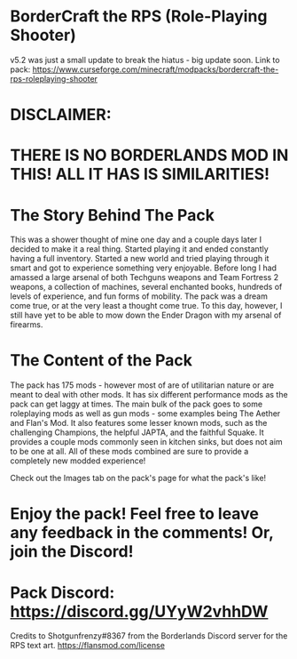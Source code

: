 # BorderCraft the RPS (Role-Playing Shooter)
v5.2 was just a small update to break the hiatus - big update soon.
Link to pack: https://www.curseforge.com/minecraft/modpacks/bordercraft-the-rps-roleplaying-shooter
# DISCLAIMER:

# THERE IS NO BORDERLANDS MOD IN THIS! ALL IT HAS IS SIMILARITIES!

 

# The Story Behind The Pack

This was a shower thought of mine one day and a couple days later I decided to make it a real thing. Started playing it and ended constantly having a full inventory. Started a new world and tried playing through it smart and got to experience something very enjoyable. Before long I had amassed a large arsenal of both Techguns weapons and Team Fortress 2 weapons, a collection of machines, several enchanted books, hundreds of levels of experience, and fun forms of mobility. The pack was a dream come true, or at the very least a thought come true. To this day, however, I still have yet to be able to mow down the Ender Dragon with my arsenal of firearms. 

 

# The Content of the Pack

The pack has 175 mods - however most of are of utilitarian nature or are meant to deal with other mods. It has six different performance mods as the pack can get laggy at times. The main bulk of the pack goes to some roleplaying mods as well as gun mods - some examples being The Aether and Flan's Mod. It also features some lesser known mods, such as the challenging Champions, the helpful JAPTA, and the faithful Squake. It provides a couple mods commonly seen in kitchen sinks, but does not aim to be one at all. All of these mods combined are sure to provide a completely new modded experience!

 
 Check out the Images tab on the pack's page for what the pack's like!

 

 

# Enjoy the pack! Feel free to leave any feedback in the comments! Or, join the Discord!
#  Pack Discord: https://discord.gg/UYyW2vhhDW
Credits to Shotgunfrenzy#8367 from the Borderlands Discord server for the RPS text art.
 https://flansmod.com/license
